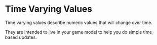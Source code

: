 # Time Varying Values

Time varying values describe numeric values that will change over time.

They are intended to live in your game model to help you do simple time based updates.
